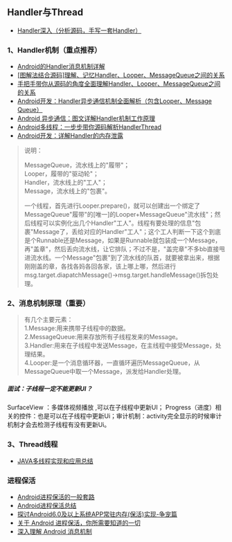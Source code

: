 ## Handler与Thread
- [Handler深入（分析源码，手写一套Handler）](https://www.jianshu.com/p/91aa90886347)


### 1、Handler机制（重点推荐）
- [Android的Handler消息机制详解](http://www.jianshu.com/p/c21a15aec3b1)
- [[图解法结合源码]理解、记忆Handler、Looper、MessageQueue之间的关系](http://blog.csdn.net/Shenpibaipao/article/details/70214927)
- [手把手带你从源码的角度全面理解Handler、Looper、MessageQueue之间的关系](http://blog.csdn.net/yang_song_song/article/details/76212532)
- [Android开发：Handler异步通信机制全面解析（包含Looper、Message Queue）](https://blog.csdn.net/carson_ho/article/details/51290360)
- [Android 异步通信：图文详解Handler机制工作原理](https://blog.csdn.net/carson_ho/article/details/80175876)
- [Android多线程：一步步带你源码解析HandlerThread](https://blog.csdn.net/carson_ho/article/details/52693418)
- [Android开发：详解Handler的内存泄露](https://blog.csdn.net/carson_ho/article/details/52693211)

> 说明：
>
> MessageQueue，流水线上的"履带"；  
Looper，履带的"驱动轮"；  
Handler，流水线上的"工人"；  
Message，流水线上的"包裹"。  
>
> 一个线程，首先进行Looper.prepare()，就可以创建出一个绑定了MessageQueue"履带"的[唯一]的Looper+MessageQueue"流水线"；然后线程可以实例化出几个Handler"工人"。线程有要处理的信息"包裹"Message了，丢给对应的Handler"工人"；这个工人判断一下这个到底是个Runnable还是Message，如果是Runnable就包装成一个Message，再"盖章"，然后丢向流水线，让它排队；不过不是，"盖完章"不多bb直接甩进流水线。一个Message"包裹"到了流水线的队首，就要被拿出来，根据刚刚盖的章，各找各妈各回各家，该上哪上哪，然后进行msg.target.diapatchMessage()->msg.target.handleMessage()拆包处理。


### 2、消息机制原理（重要）
> 有几个主要元素：  
1.Message:用来携带子线程中的数据。  
2.MessageQueue:用来存放所有子线程发来的Message。  
3.Handler:用来在子线程中发送Message，在主线程中接受Message，处理结果。  
4.Looper:是一个消息循环器，一直循环遍历MessageQueue，从MessageQueue中取一个Message，派发给Handler处理。  

##### 面试：子线程一定不能更新UI？ 
SurfaceView ：多媒体视频播放 ,可以在子线程中更新UI； Progress（进度）相关的控件：也是可以在子线程中更新Ui；审计机制：activity完全显示的时候审计机制才会去检测子线程有没有更新Ui。


### 3、Thread线程
- [JAVA多线程实现和应用总结](http://www.cnblogs.com/yezhenhan/archive/2010/01/09/2317636.html)


### 进程保活
- [Android进程保活的一般套路](https://blog.csdn.net/u013263323/article/details/56285475)
- [Android进程保活总结](https://blog.csdn.net/superxlcr/article/details/70244803?ref=myread)
- [探讨Android6.0及以上系统APP常驻内存(保活)实现-争宠篇](https://blog.csdn.net/AndrExpert/article/details/75045678)
- [关于 Android 进程保活，你所需要知道的一切](https://www.jianshu.com/p/63aafe3c12af)
- [深入理解 Android 消息机制](https://www.ctolib.com/topics-131372.html)


